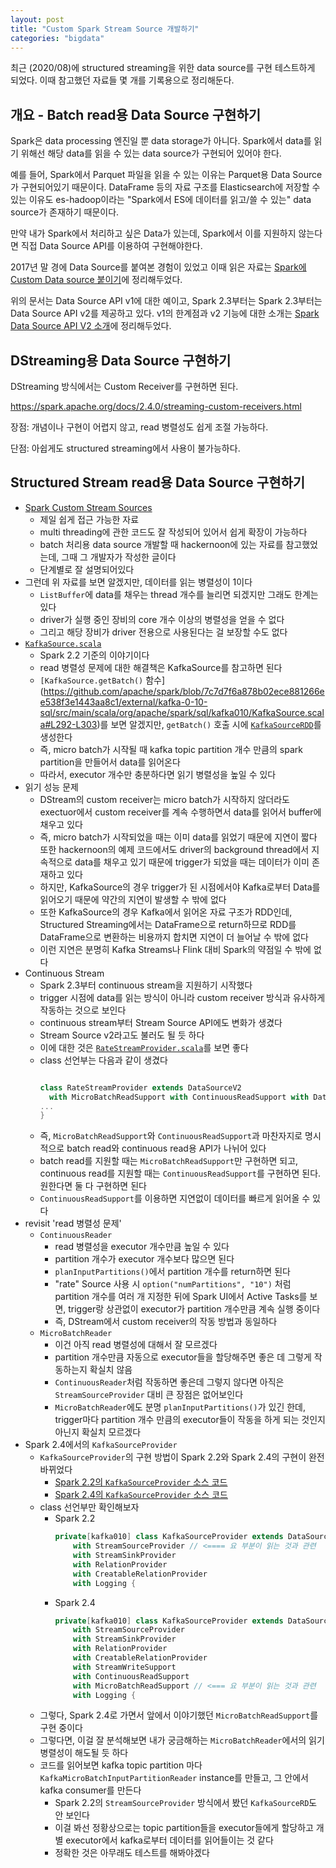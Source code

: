 ```yaml
---
layout: post
title: "Custom Spark Stream Source 개발하기"
categories: "bigdata"
---
```


최근 (2020/08)에 structured streaming을 위한 data source를 구현 테스트하게 되었다. 이때 참고했던 자료들 몇 개를 기록용으로 정리해둔다.

## 개요 - Batch read용 Data Source 구현하기

Spark은 data processing 엔진일 뿐 data storage가 아니다. Spark에서 data를 읽기 위해선 해당 data를 읽을 수 있는 data source가 구현되어 있어야 한다.

예를 들어, Spark에서 Parquet 파일을 읽을 수 있는 이유는 Parquet용 Data Source가 구현되어있기 때문이다. DataFrame 등의 자료 구조를 Elasticsearch에 저장할 수 있는 이유도 es-hadoop이라는 "Spark에서 ES에 데이터를 읽고/쓸 수 있는" data source가 존재하기 때문이다.

만약 내가 Spark에서 처리하고 싶은 Data가 있는데, Spark에서 이를 지원하지 않는다면 직접 Data Source API를 이용하여 구현해야한다.

2017년 말 경에 Data Source를 붙여본 경험이 있었고 이때 읽은 자료는 [Spark에 Custom Data source 붙이기](http://jason-heo.github.io/bigdata/2018/01/06/spark-data-source-api-v1.html)에 정리해두었다.

위의 문서는 Data Source API v1에 대한 예이고, Spark 2.3부터는 Spark 2.3부터는 Data Source API v2를 제공하고 있다. v1의 한계점과 v2 기능에 대한 소개는 [Spark Data Source API V2 소개](http://jason-heo.github.io/bigdata/2018/01/08/spark-data-source-api-v2.html)에 정리해두었다.

## DStreaming용 Data Source 구현하기

DStreaming 방식에서는 Custom Receiver를 구현하면 된다.

https://spark.apache.org/docs/2.4.0/streaming-custom-receivers.html

장점: 개념이나 구현이 어렵지 않고, read 병렬성도 쉽게 조절 가능하다.

단점: 아쉽게도 structured streaming에서 사용이 불가능하다.

## Structured Stream read용 Data Source 구현하기

- [Spark Custom Stream Sources](https://hackernoon.com/spark-custom-stream-sources-ec360b8ae240)
    - 제일 쉽게 접근 가능한 자료
    - multi threading에 관한 코드도 잘 작성되어 있어서 쉽게 확장이 가능하다
    - batch 처리용 data source 개발할 때 hackernoon에 있는 자료를 참고했었는데, 그때 그 개발자가 작성한 글이다
    - 단계별로 잘 설명되어있다
- 그런데 위 자료를 보면 알겠지만, 데이터를 읽는 병렬성이 1이다
    - `ListBuffer`에 data를 채우는 thread 개수를 늘리면 되겠지만 그래도 한계는 있다
    - driver가 실행 중인 장비의 core 개수 이상의 병렬성을 얻을 수 없다
    - 그리고 해당 장비가 driver 전용으로 사용된다는 걸 보장할 수도 없다
- [`KafkaSource.scala`](https://github.com/apache/spark/blob/branch-2.2/external/kafka-0-10-sql/src/main/scala/org/apache/spark/sql/kafka010/KafkaSource.scala)
    - Spark 2.2 기준의 이야기이다
    - read 병렬성 문제에 대한 해결책은 KafkaSource를 참고하면 된다
    - `[KafkaSource.getBatch()` 함수](https://github.com/apache/spark/blob/7c7d7f6a878b02ece881266ee538f3e1443aa8c1/external/kafka-0-10-sql/src/main/scala/org/apache/spark/sql/kafka010/KafkaSource.scala#L292-L303)를 보면 알겠지만, `getBatch()` 호출 시에 [`KafkaSourceRDD`](https://github.com/apache/spark/blob/branch-2.2/external/kafka-0-10-sql/src/main/scala/org/apache/spark/sql/kafka010/KafkaSourceRDD.scala)를 생성한다
    - 즉, micro batch가 시작될 때 kafka topic partition 개수 만큼의 spark partition을 만들어서 data를 읽어온다
    - 따라서, executor 개수만 충분하다면 읽기 병렬성을 높일 수 있다
- 읽기 성능 문제
    - DStream의 custom receiver는 micro batch가 시작하지 않더라도 exectuor에서 custom receiver를 계속 수행하면서 data를 읽어서 buffer에 채우고 있다
    - 즉, micro batch가 시작되었을 때는 이미 data를 읽었기 때문에 지연이 짧다
    또한 hackernoon의 예제 코드에서도 driver의 background thread에서 지속적으로 data를 채우고 있기 때문에 trigger가 되었을 때는 데이터가 이미 존재하고 있다
    - 하지만, KafkaSource의 경우 trigger가 된 시점에서야 Kafka로부터 Data를 읽어오기 때문에 약간의 지연이 발생할 수 밖에 없다
    - 또한 KafkaSource의 경우 Kafka에서 읽어온 자료 구조가 RDD인데, Structured Streaming에서는 DataFrame으로 return하므로 RDD를 DataFrame으로 변환하는 비용까지 합치면 지연이 더 늘어날 수 밖에 없다
    - 이런 지연은 분명히 Kafka Streams나 Flink 대비 Spark의 약점일 수 밖에 없다
- Continuous Stream
    - Spark 2.3부터 continuous stream을 지원하기 시작했다
    - trigger 시점에 data를 읽는 방식이 아니라 custom receiver 방식과 유사하게 작동하는 것으로 보인다
    - continuous stream부터 Stream Source API에도 변화가 생겼다
    - Stream Source v2라고도 불러도 될 듯 하다
    - 이에 대한 것은 [`RateStreamProvider.scala`](https://github.com/apache/spark/blob/branch-2.4/sql/core/src/main/scala/org/apache/spark/sql/execution/streaming/sources/RateStreamProvider.scala)를 보면 좋다
    - class 선언부는 다음과 같이 생겼다
        ```scala

		class RateStreamProvider extends DataSourceV2
		  with MicroBatchReadSupport with ContinuousReadSupport with DataSourceRegister {
		...
		}
		```
    - 즉, `MicroBatchReadSupport`와 `ContinuousReadSupport`과 마찬자지로 명시적으로 batch read와 continuous read용 API가 나뉘어 있다
    - batch read를 지원할 때는 `MicroBatchReadSupport`만 구현하면 되고, continuous read를 지원할 때는 `ContinuousReadSupport`를 구현하면 된다. 원한다면 둘 다 구현하면 된다
    - `ContinuousReadSupport`를 이용하면 지연없이 데이터를 빠르게 읽어올 수 있다
- revisit 'read 병렬성 문제'
    - `ContinuousReader`
        - read 병렬성을 executor 개수만큼 높일 수 있다
        - partition 개수가 executor 개수보다 많으면 된다
        - `planInputPartitions()`에서 partition 개수를 return하면 된다
        - "rate" Source 사용 시 `option("numPartitions", "10")` 처럼 partition 개수를 여러 개 지정한 뒤에  Spark UI에서 Active Tasks를 보면, trigger랑 상관없이 executor가 partition 개수만큼 계속 실행 중이다
        - 즉, DStream에서 custom receiver의 작동 방법과 동일하다
    - `MicroBatchReader`
        - 이건 아직 read 병렬성에 대해서 잘 모르겠다
        - partition 개수만큼 자동으로 executor들을 할당해주면 좋은 데 그렇게 작동하는지 확실치 않음
        - `ContinuousReader`처럼 작동하면 좋은데 그렇지 않다면 아직은 `StreamSourceProvider` 대비 큰 장점은 없어보인다
        - `MicroBatchReader`에도 분명 `planInputPartitions()`가 있긴 한데, trigger마다 partition 개수 만큼의 executor들이 작동을 하게 되는 것인지 아닌지 확실치 모르겠다
- Spark 2.4에서의 `KafkaSourceProvider`
    - `KafkaSourceProvider`의 구현 방법이 Spark 2.2와 Spark 2.4의 구현이 완전 바뀌었다
        - [Spark 2.2의 `KafkaSourceProvider` 소스 코드](https://github.com/apache/spark/blob/branch-2.4/external/kafka-0-10-sql/src/main/scala/org/apache/spark/sql/kafka010/KafkaSourceProvider.scala)
        - [Spark 2.4의 `KafkaSourceProvider` 소스 코드](https://github.com/apache/spark/blob/branch-2.2/external/kafka-0-10-sql/src/main/scala/org/apache/spark/sql/kafka010/KafkaSourceProvider.scala)
    - class 선언부만 확인해보자
        - Spark 2.2
            ```scala
			private[kafka010] class KafkaSourceProvider extends DataSourceRegister
				with StreamSourceProvider // <==== 요 부분이 읽는 것과 관련
				with StreamSinkProvider
				with RelationProvider
				with CreatableRelationProvider
				with Logging {
			```
		- Spark 2.4
			```scala
			private[kafka010] class KafkaSourceProvider extends DataSourceRegister
				with StreamSourceProvider
				with StreamSinkProvider
				with RelationProvider
				with CreatableRelationProvider
				with StreamWriteSupport
				with ContinuousReadSupport
				with MicroBatchReadSupport // <=== 요 부분이 읽는 것과 관련
				with Logging {
			```
    - 그렇다, Spark 2.4로 가면서 앞에서 이야기했던 `MicroBatchReadSupport`를 구현 중이다
    - 그렇다면, 이걸 잘 분석해보면 내가 궁금해하는 `MicroBatchReader`에서의 읽기 병렬성이 해도될 듯 하다
    - 코드를 읽어보면 kafka topic partition 마다 `KafkaMicroBatchInputPartitionReader` instance를 만들고, 그 안에서 kafka consumer를 만든다
        - Spark 2.2의 `StreamSourceProvider` 방식에서 봤던 `KafkaSourceRD`도 안 보인다
        - 이걸 봐선 정황상으로는 topic partition들을 executor들에게 할당하고 개별 executor에서 kafka로부터 데이터를 읽어들이는 것 같다
        - 정확한 것은 아무래도 테스트를 해봐야겠다
